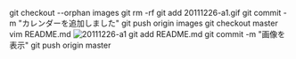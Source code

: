 git checkout --orphan images
git rm -rf
git add 20111226-a1.gif
git commit -m "カレンダーを追加しました"
git push origin images
git checkout master
vim README.md
![20111226-a1](https://user-images.githubusercontent.com/70795804/93086339-f52a2880-f6d1-11ea-89dd-cf0a75ef1484.gif)
git add README.md
git commit -m "画像を表示"
git push origin master
